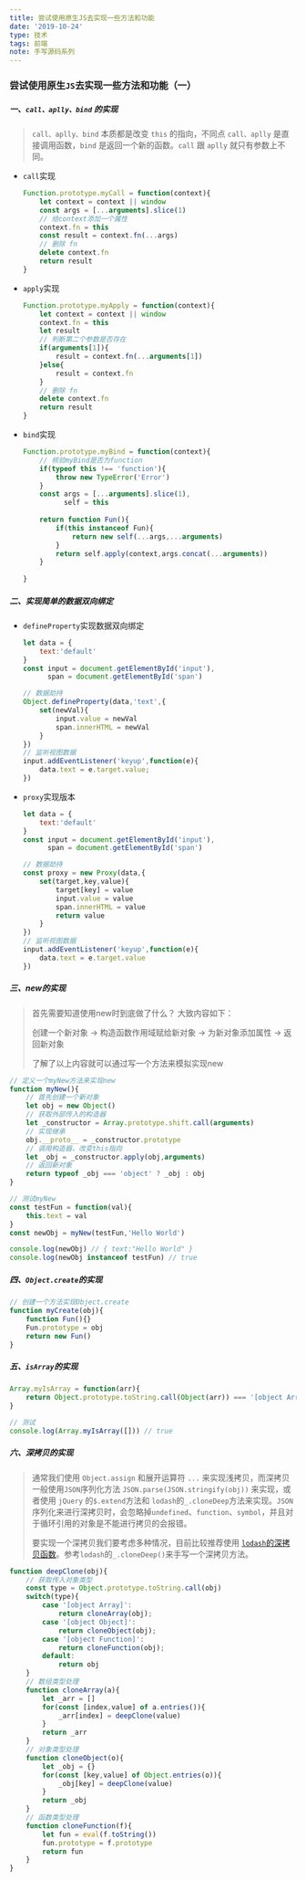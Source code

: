 ```yaml
---
title: 尝试使用原生JS去实现一些方法和功能
date: '2019-10-24'
type: 技术
tags: 前端
note: 手写源码系列
---
```

### 尝试使用原生`JS`去实现一些方法和功能（一）

##### 一、`call、aplly、bind` 的实现

> `call、aplly、bind` 本质都是改变 `this` 的指向，不同点 `call、aplly` 是直接调用函数，`bind` 是返回一个新的函数。`call` 跟 `aplly` 就只有参数上不同。

- `call`实现

  ```js
  Function.prototype.myCall = function(context){
      let context = context || window
      const args = [...arguments].slice(1)
      // 给context添加一个属性
      context.fn = this
      const result = context.fn(...args)
      // 删除 fn
      delete context.fn
      return result
  }
  ```

- `apply`实现

  ```js
  Function.prototype.myApply = function(context){
      let context = context || window
      context.fn = this
      let result
      // 判断第二个参数是否存在
      if(arguments[1]){
          result = context.fn(...arguments[1])
      }else{
          result = context.fn
      }
      // 删除 fn
      delete context.fn
      return result
  }
  ```

- `bind`实现

  ```js
  Function.prototype.myBind = function(context){
      // 核验myBind是否为function
      if(typeof this !== 'function'){
          throw new TypeError('Error')
      }
      const args = [...arguments].slice(1),
            self = this
      
      return function Fun(){
          if(this instanceof Fun){
              return new self(...args,...arguments)
          }
          return self.apply(context,args.concat(...arguments))
      }
      
  }
  ```

##### 二、实现简单的数据双向绑定

- `defineProperty`实现数据双向绑定

  ```js
  let data = {
      text:'default'
  }
  const input = document.getElementById('input'),
        span = document.getElementById('span')
  
  // 数据劫持
  Object.defineProperty(data,'text',{
      set(newVal){
          input.value = newVal
          span.innerHTML = newVal
      }
  })
  // 监听视图数据
  input.addEventListener('keyup',function(e){
      data.text = e.target.value;
  })
  
  ```

- `proxy`实现版本

  ```js
  let data = {
      text:'default'
  }
  const input = document.getElementById('input'),
        span = document.getElementById('span')
  
  // 数据劫持
  const proxy = new Proxy(data,{
      set(target,key,value){
          target[key] = value
          input.value = value
          span.innerHTML = value
          return value
      }
  })
  // 监听视图数据
  input.addEventListener('keyup',function(e){
      data.text = e.target.value
  })
  ```

##### 三、new的实现

> 首先需要知道使用new时到底做了什么？ 大致内容如下：
>
> 创建一个新对象 &rarr; 构造函数作用域赋给新对象 &rarr; 为新对象添加属性 &rarr; 返回新对象
>
> 了解了以上内容就可以通过写一个方法来模拟实现new

```js
// 定义一个myNew方法来实现new
function myNew(){
    // 首先创建一个新对象
    let obj = new Object()
    // 获取外部传入的构造器
    let _constructor = Array.prototype.shift.call(arguments)
    // 实现继承
    obj.__proto__ = _constructor.prototype
    // 调用构造器，改变this指向
    let _obj = _constructor.apply(obj,arguments)
    // 返回新对象
    return typeof _obj === 'object' ? _obj : obj
}

// 测试myNew
const testFun = function(val){
    this.text = val
}
const newObj = myNew(testFun,'Hello World')

console.log(newObj) // { text:"Hello World" }
console.log(newObj instanceof testFun) // true
```

##### 四、`Object.create`的实现

```js
// 创建一个方法实现Object.create
function myCreate(obj){
   	function Fun(){}
    Fun.prototype = obj
    return new Fun()   
}
```

##### 五、`isArray`的实现

```js
Array.myIsArray = function(arr){
    return Object.prototype.toString.call(Object(arr)) === '[object Array]'
}

// 测试
console.log(Array.myIsArray([])) // true
```

##### 六、深拷贝的实现

>通常我们使用 `Object.assign` 和展开运算符 `...` 来实现浅拷贝，而深拷贝一般使用`JSON`序列化方法 `JSON.parse(JSON.stringify(obj))` 来实现，或者使用 `jQuery` 的`$.extend`方法和 `lodash`的`_.cloneDeep`方法来实现。`JSON`序列化来进行深拷贝时，会忽略掉`undefined`、`function`、`symbol`，并且对于循环引用的对象是不能进行拷贝的会报错。
>
>要实现一个深拷贝我们要考虑多种情况，目前比较推荐使用 [`lodash`的深拷贝函数](https://lodash.com/docs/4.17.15#cloneDeep)。参考`lodash`的`_.cloneDeep()`来手写一个深拷贝方法。

```javascript
function deepClone(obj){
    // 获取传入对象类型
    const type = Object.prototype.toString.call(obj)
    switch(type){
        case '[object Array]':
            return cloneArray(obj);
        case '[object Object]':
            return cloneObject(obj);
        case '[object Function]':
            return cloneFunction(obj);
        default:
            return obj
    }
    // 数组类型处理
    function cloneArray(a){
        let _arr = []
        for(const [index,value] of a.entries()){
            _arr[index] = deepClone(value)
        }
        return _arr
    }
    // 对象类型处理
    function cloneObject(o){
        let _obj = {}
        for(const [key,value] of Object.entries(o)){
            _obj[key] = deepClone(value)
        }
        return _obj
    }
    // 函数类型处理
    function cloneFunction(f){
        let fun = eval(f.toString())
        fun.prototype = f.prototype
        return fun
    }
}
```

